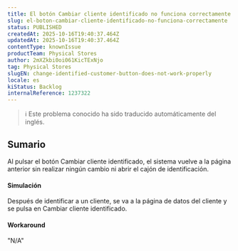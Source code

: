 ```yaml
---
title: El botón Cambiar cliente identificado no funciona correctamente
slug: el-boton-cambiar-cliente-identificado-no-funciona-correctamente
status: PUBLISHED
createdAt: 2025-10-16T19:40:37.464Z
updatedAt: 2025-10-16T19:40:37.464Z
contentType: knownIssue
productTeam: Physical Stores
author: 2mXZkbi0oi061KicTExNjo
tag: Physical Stores
slugEN: change-identified-customer-button-does-not-work-properly
locale: es
kiStatus: Backlog
internalReference: 1237322
---
```


>ℹ️ Este problema conocido ha sido traducido automáticamente del inglés.

## Sumario


Al pulsar el botón Cambiar cliente identificado, el sistema vuelve a la página anterior sin realizar ningún cambio ni abrir el cajón de identificación.


#### Simulación


Después de identificar a un cliente, se va a la página de datos del cliente y se pulsa en Cambiar cliente identificado.


#### Workaround

"N/A"



